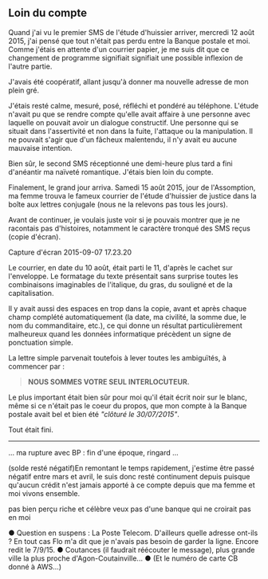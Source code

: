 ## Loin du compte

Quand j'ai vu le premier SMS de l'étude d'huissier arriver, mercredi 12 août 2015, j'ai pensé que tout n'était pas perdu entre la Banque postale et moi. Comme j'étais en attente d'un courrier papier, je me suis dit que ce changement de programme signifiait signifiait une possible inflexion de l'autre partie.

J'avais été coopératif, allant jusqu'à donner ma nouvelle adresse de mon plein gré.

J'étais resté calme, mesuré, posé, réfléchi et pondéré au téléphone. L'étude n'avait pu que se rendre compte qu'elle avait affaire à une personne avec laquelle on pouvait avoir un dialogue constructif. Une personne qui se situait dans l'assertivité et non dans la fuite, l'attaque ou la manipulation. Il ne pouvait s'agir que d'un fâcheux malentendu, il n'y avait eu aucune mauvaise intention.

Bien sûr, le second SMS réceptionné une demi-heure plus tard a fini d'anéantir ma naïveté romantique. J'étais bien loin du compte.

Finalement, le grand jour arriva. Samedi 15 août 2015, jour de l'Assomption, ma femme trouva le fameux courrier de l'étude d'huissier de justice dans la boîte aux lettres conjugale (nous ne la relevons pas tous les jours).

Avant de continuer, je voulais juste voir si je pouvais montrer que je ne racontais pas d'histoires, notamment le caractère tronqué des SMS reçus (copie d'écran).

Capture d'écran 2015-09-07 17.23.20

Le courrier, en date du 10 août, était parti le 11, d'après le cachet sur l'enveloppe. Le formatage du texte présentait sans surprise toutes les combinaisons imaginables de l'italique, du gras, du souligné et de la capitalisation.

Il y avait aussi des espaces en trop dans la copie, avant et après chaque champ complété automatiquement (la date, ma civilité, la somme due, le nom du commanditaire, etc.), ce qui donne un résultat particulièrement malheureux quand les données informatique précèdent un signe de ponctuation simple.

La lettre simple parvenait toutefois à lever toutes les ambiguïtés, à commencer par :

> **NOUS SOMMES VOTRE SEUL INTERLOCUTEUR.**

Le plus important était bien sûr pour moi qu'il était écrit noir sur le blanc, même si ce n'était pas le coeur du propos, que mon compte à la Banque postale avait bel et bien été *"clôturé le 30/07/2015"*.

Tout était fini.

***

... ma rupture avec BP : fin d'une époque, ringard ...

(solde resté négatif)En remontant le temps rapidement, j'estime être passé négatif entre mars et avril, le suis donc resté continument depuis puisque qu'aucun crédit n'est jamais apporté à ce compte depuis que ma femme et moi vivons ensemble. 

pas bien perçu riche et célèbre
veux pas d'une banque qui ne croirait pas en moi

● Question en suspens : La Poste Telecom. D'ailleurs quelle adresse ont-ils ? En tout cas Flo m'a dit que je n'avais pas besoin de garder la ligne. Encore redit le 7/9/15. ● Coutances (il faudrait réécouter le message), plus grande ville la plus proche d'Agon-Coutainville... ● (Et le numéro de carte CB donné à AWS...)
